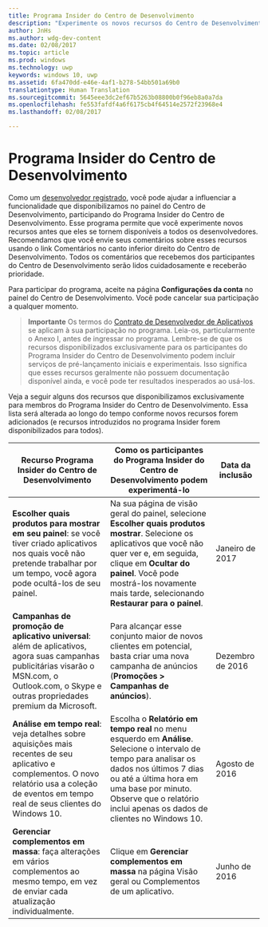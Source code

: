 ```yaml
---
title: Programa Insider do Centro de Desenvolvimento
description: "Experimente os novos recursos do Centro de Desenvolvimento antes que eles se tornem disponíveis para todos os desenvolvedores e conte-nos a sua opinião."
author: JnHs
ms.author: wdg-dev-content
ms.date: 02/08/2017
ms.topic: article
ms.prod: windows
ms.technology: uwp
keywords: windows 10, uwp
ms.assetid: 6fa470dd-e46e-4af1-b278-54bb501a69b0
translationtype: Human Translation
ms.sourcegitcommit: 5645eee3dc2ef67b5263b08800b0f96eb8a0a7da
ms.openlocfilehash: fe553fafdf4a6f6175cb4f64514e2572f23968e4
ms.lasthandoff: 02/08/2017

---
```


# <a name="dev-center-insider-program"></a>Programa Insider do Centro de Desenvolvimento

Como um [desenvolvedor registrado](http://go.microsoft.com/fwlink/?LinkID=615100), você pode ajudar a influenciar a funcionalidade que disponibilizamos no painel do Centro de Desenvolvimento, participando do Programa Insider do Centro de Desenvolvimento. Esse programa permite que você experimente novos recursos antes que eles se tornem disponíveis a todos os desenvolvedores. Recomendamos que você envie seus comentários sobre esses recursos usando o link Comentários no canto inferior direito do Centro de Desenvolvimento. Todos os comentários que recebemos dos participantes do Centro de Desenvolvimento serão lidos cuidadosamente e receberão prioridade.

Para participar do programa, aceite na página **Configurações da conta** no painel do Centro de Desenvolvimento. Você pode cancelar sua participação a qualquer momento.

> **Importante** Os termos do [Contrato de Desenvolvedor de Aplicativos](https://msdn.microsoft.com/windows/apps/hh694058.aspx) se aplicam à sua participação no programa. Leia-os, particularmente o Anexo I, antes de ingressar no programa. 
Lembre-se de que os recursos disponibilizados exclusivamente para os participantes do Programa Insider do Centro de Desenvolvimento podem incluir serviços de pré-lançamento iniciais e experimentais. Isso significa que esses recursos geralmente não possuem documentação disponível ainda, e você pode ter resultados inesperados ao usá-los. 

Veja a seguir alguns dos recursos que disponibilizamos exclusivamente para membros do Programa Insider do Centro de Desenvolvimento. Essa lista será alterada ao longo do tempo conforme novos recursos forem adicionados (e recursos introduzidos no programa Insider forem disponibilizados para todos).

| Recurso Programa Insider do Centro de Desenvolvimento   | Como os participantes do Programa Insider do Centro de Desenvolvimento podem experimentá-lo | Data da inclusão |
|--------------------------------------|------------------------------------|------------|
|**Escolher quais produtos para mostrar em seu painel**: se você tiver criado aplicativos nos quais você não pretende trabalhar por um tempo, você agora pode ocultá-los de seu painel. | Na sua página de visão geral do painel, selecione **Escolher quais produtos mostrar**. Selecione os aplicativos que você não quer ver e, em seguida, clique em **Ocultar do painel**. Você pode mostrá-los novamente mais tarde, selecionando **Restaurar para o painel**. |Janeiro de 2017| 
|**Campanhas de promoção de aplicativo universal**: além de aplicativos, agora suas campanhas publicitárias visarão o MSN.com, o Outlook.com, o Skype e outras propriedades premium da Microsoft. | Para alcançar esse conjunto maior de novos clientes em potencial, basta criar uma nova campanha de anúncios (**Promoções > Campanhas de anúncios**). |Dezembro de 2016|
|**Análise em tempo real**: veja detalhes sobre aquisições mais recentes de seu aplicativo e complementos. O novo relatório usa a coleção de eventos em tempo real de seus clientes do Windows 10. | Escolha o **Relatório em tempo real** no menu esquerdo em **Análise**. Selecione o intervalo de tempo para analisar os dados nos últimos 7 dias ou até a última hora em uma base por minuto. Observe que o relatório inclui apenas os dados de clientes no Windows 10.  |Agosto de 2016|
|**Gerenciar complementos em massa**: faça alterações em vários complementos ao mesmo tempo, em vez de enviar cada atualização individualmente. | Clique em **Gerenciar complementos em massa** na página Visão geral ou Complementos de um aplicativo. |Junho de 2016|





